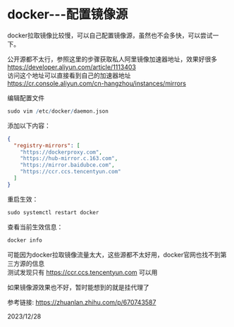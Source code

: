 # docker---配置镜像源

docker拉取镜像比较慢，可以自己配置镜像源，虽然也不会多快，可以尝试一下。  

公开源都不太行，参照这里的步骤获取私人阿里镜像加速器地址，效果好很多  
https://developer.aliyun.com/article/1113403  
访问这个地址可以直接看到自己的加速器地址  
https://cr.console.aliyun.com/cn-hangzhou/instances/mirrors  

编辑配置文件
```r
sudo vim /etc/docker/daemon.json
```

添加以下内容：  
```json
{
  "registry-mirrors": [
    "https://dockerproxy.com",
    "https://hub-mirror.c.163.com",
    "https://mirror.baidubce.com",
    "https://ccr.ccs.tencentyun.com"
  ]
}
```

重启生效：  
```r
sudo systemctl restart docker
```

查看当前生效信息：  
```r
docker info
```

可能因为docker拉取镜像流量太大，这些源都不太好用，docker官网也找不到第三方源的信息  
测试发现只有 https://ccr.ccs.tencentyun.com 可以用  

如果镜像源效果也不好，暂时能想到的就是挂代理了  


参考链接: https://zhuanlan.zhihu.com/p/670743587  


2023/12/28  
